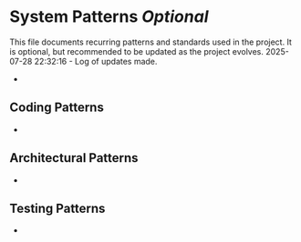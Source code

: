# System Patterns *Optional*

This file documents recurring patterns and standards used in the project.
It is optional, but recommended to be updated as the project evolves.
2025-07-28 22:32:16 - Log of updates made.

*

## Coding Patterns

*   

## Architectural Patterns

*   

## Testing Patterns

*